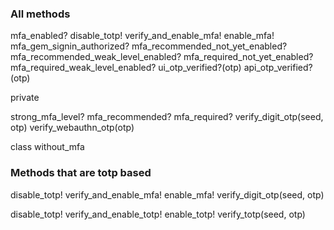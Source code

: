 ### All methods
mfa_enabled?
disable_totp!
verify_and_enable_mfa!
enable_mfa!
mfa_gem_signin_authorized?
mfa_recommended_not_yet_enabled?
mfa_recommended_weak_level_enabled?
mfa_required_not_yet_enabled?
mfa_required_weak_level_enabled?
ui_otp_verified?(otp)
api_otp_verified?(otp)

private

strong_mfa_level?
mfa_recommended?
mfa_required?
verify_digit_otp(seed, otp)
verify_webauthn_otp(otp)

class
without_mfa


### Methods that are totp based
disable_totp!
verify_and_enable_mfa!
enable_mfa!
verify_digit_otp(seed, otp)

disable_totp!
verify_and_enable_totp!
enable_totp!
verify_totp(seed, otp)
